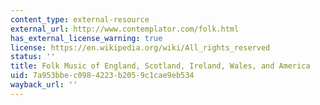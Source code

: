 ```yaml
---
content_type: external-resource
external_url: http://www.contemplator.com/folk.html
has_external_license_warning: true
license: https://en.wikipedia.org/wiki/All_rights_reserved
status: ''
title: Folk Music of England, Scotland, Ireland, Wales, and America
uid: 7a953bbe-c098-4223-b205-9c1cae9eb534
wayback_url: ''
---
```

